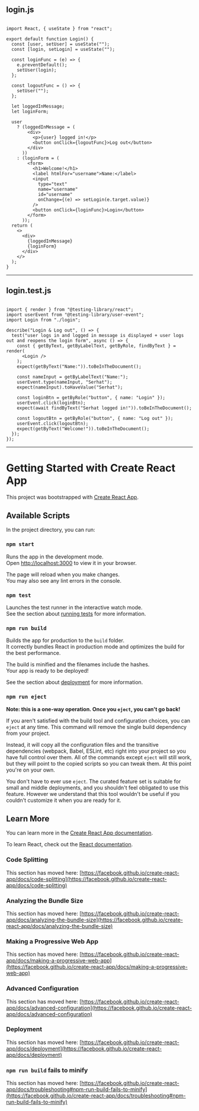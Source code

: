 <h2>login.js</h2>

```

import React, { useState } from "react";

export default function Login() {
  const [user, setUser] = useState("");
  const [login, setLogin] = useState("");

  const loginFunc = (e) => {
    e.preventDefault();
    setUser(login);
  };

  const logoutFunc = () => {
    setUser("");
  };

  let loggedInMessage;
  let loginForm;

  user
    ? (loggedInMessage = (
        <div>
          <p>{user} logged in!</p>
          <button onClick={logoutFunc}>Log out</button>
        </div>
      ))
    : (loginForm = (
        <form>
          <h1>Welcome!</h1>
          <label htmlFor="username">Name:</label>
          <input
            type="text"
            name="username"
            id="username"
            onChange={(e) => setLogin(e.target.value)}
          />
          <button onClick={loginFunc}>Login</button>
        </form>
      ));
  return (
    <>
      <div>
        {loggedInMessage}
        {loginForm}
      </div>
    </>
  );
}

```

<hr>
<h2>login.test.js</h2>

```

import { render } from "@testing-library/react";
import userEvent from "@testing-library/user-event";
import Login from "./login";

describe("Login & Log out", () => {
  test("user logs in and logged in message is displayed + user logs out and reopens the login form", async () => {
    const { getByText, getByLabelText, getByRole, findByText } = render(
      <Login />
    );
    expect(getByText("Name:")).toBeInTheDocument();

    const nameInput = getByLabelText("Name:");
    userEvent.type(nameInput, "Serhat");
    expect(nameInput).toHaveValue("Serhat");

    const loginBtn = getByRole("button", { name: "Login" });
    userEvent.click(loginBtn);
    expect(await findByText("Serhat logged in!")).toBeInTheDocument();

    const logoutBtn = getByRole("button", { name: "Log out" });
    userEvent.click(logoutBtn);
    expect(getByText("Welcome!")).toBeInTheDocument();
  });
});

```

<hr>

# Getting Started with Create React App

This project was bootstrapped with [Create React App](https://github.com/facebook/create-react-app).

## Available Scripts

In the project directory, you can run:

### `npm start`

Runs the app in the development mode.\
Open [http://localhost:3000](http://localhost:3000) to view it in your browser.

The page will reload when you make changes.\
You may also see any lint errors in the console.

### `npm test`

Launches the test runner in the interactive watch mode.\
See the section about [running tests](https://facebook.github.io/create-react-app/docs/running-tests) for more information.

### `npm run build`

Builds the app for production to the `build` folder.\
It correctly bundles React in production mode and optimizes the build for the best performance.

The build is minified and the filenames include the hashes.\
Your app is ready to be deployed!

See the section about [deployment](https://facebook.github.io/create-react-app/docs/deployment) for more information.

### `npm run eject`

**Note: this is a one-way operation. Once you `eject`, you can't go back!**

If you aren't satisfied with the build tool and configuration choices, you can `eject` at any time. This command will remove the single build dependency from your project.

Instead, it will copy all the configuration files and the transitive dependencies (webpack, Babel, ESLint, etc) right into your project so you have full control over them. All of the commands except `eject` will still work, but they will point to the copied scripts so you can tweak them. At this point you're on your own.

You don't have to ever use `eject`. The curated feature set is suitable for small and middle deployments, and you shouldn't feel obligated to use this feature. However we understand that this tool wouldn't be useful if you couldn't customize it when you are ready for it.

## Learn More

You can learn more in the [Create React App documentation](https://facebook.github.io/create-react-app/docs/getting-started).

To learn React, check out the [React documentation](https://reactjs.org/).

### Code Splitting

This section has moved here: [https://facebook.github.io/create-react-app/docs/code-splitting](https://facebook.github.io/create-react-app/docs/code-splitting)

### Analyzing the Bundle Size

This section has moved here: [https://facebook.github.io/create-react-app/docs/analyzing-the-bundle-size](https://facebook.github.io/create-react-app/docs/analyzing-the-bundle-size)

### Making a Progressive Web App

This section has moved here: [https://facebook.github.io/create-react-app/docs/making-a-progressive-web-app](https://facebook.github.io/create-react-app/docs/making-a-progressive-web-app)

### Advanced Configuration

This section has moved here: [https://facebook.github.io/create-react-app/docs/advanced-configuration](https://facebook.github.io/create-react-app/docs/advanced-configuration)

### Deployment

This section has moved here: [https://facebook.github.io/create-react-app/docs/deployment](https://facebook.github.io/create-react-app/docs/deployment)

### `npm run build` fails to minify

This section has moved here: [https://facebook.github.io/create-react-app/docs/troubleshooting#npm-run-build-fails-to-minify](https://facebook.github.io/create-react-app/docs/troubleshooting#npm-run-build-fails-to-minify)
